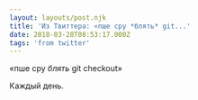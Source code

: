 ```yaml
---
layout: layouts/post.njk
title: 'Из Твиттера: «пше сру *блять* git...'
date: 2018-03-28T08:53:17.000Z
tags: 'from twitter'
---
```



«пше сру *блять* git checkout»

Каждый день.
